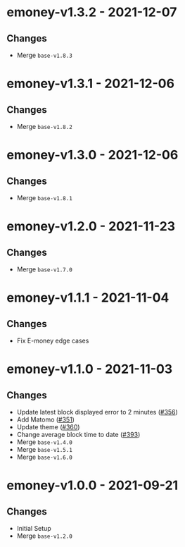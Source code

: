 # emoney-v1.3.2 - 2021-12-07

## Changes
- Merge `base-v1.8.3`

# emoney-v1.3.1 - 2021-12-06

## Changes
- Merge `base-v1.8.2`

# emoney-v1.3.0 - 2021-12-06

## Changes
- Merge `base-v1.8.1`

# emoney-v1.2.0 - 2021-11-23

## Changes
- Merge `base-v1.7.0`

# emoney-v1.1.1 - 2021-11-04

## Changes
- Fix E-money edge cases
# emoney-v1.1.0 - 2021-11-03

## Changes
- Update latest block displayed error to 2 minutes ([\#356](https://github.com/forbole/big-dipper-2.0-cosmos/issues/356))
- Add Matomo ([\#351](https://github.com/forbole/big-dipper-2.0-cosmos/issues/351))
- Update theme ([\#360](https://github.com/forbole/big-dipper-2.0-cosmos/issues/360))
- Change average block time to date ([\#393](https://github.com/forbole/big-dipper-2.0-cosmos/issues/393))
- Merge `base-v1.4.0`
- Merge `base-v1.5.1`
- Merge `base-v1.6.0`

# emoney-v1.0.0 - 2021-09-21

## Changes
- Initial Setup
- Merge `base-v1.2.0`
